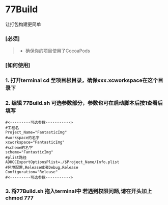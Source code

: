 # 77Build
让打包构建更简单

### [必须]
> * 确保你的项目使用了CocoaPods

### [如何使用]
### 1. 打开terminal cd 至项目根目录，确保xxx.xcworkspace在这个目录下
### 2. 编辑 77Build.sh 可选参数部分，参数也可在启动脚本后按1查看后填写
```shell
#<---------可选参数----------->
#工程名
Project_Name="FantasticImg"
#workspace的名字
xcworkspace="FantasticImg"
#scheme的名字
scheme="FantasticImg"
#plist路径
ADHOCExportOptionsPlist=./$Project_Name/Info.plist
#环境配置,Release或者Debug,Release
Configuration="Release"
#<---------可选参数----------->
```
### 3. 将77Build.sh 拖入terminal中 若遇到权限问题,请在开头加上 chmod 777
